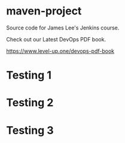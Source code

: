 # maven-project
Source code for James Lee's Jenkins course.

Check out our Latest DevOps PDF book.

https://www.level-up.one/devops-pdf-book
# Testing 1
# Testing 2
# Testing 3
